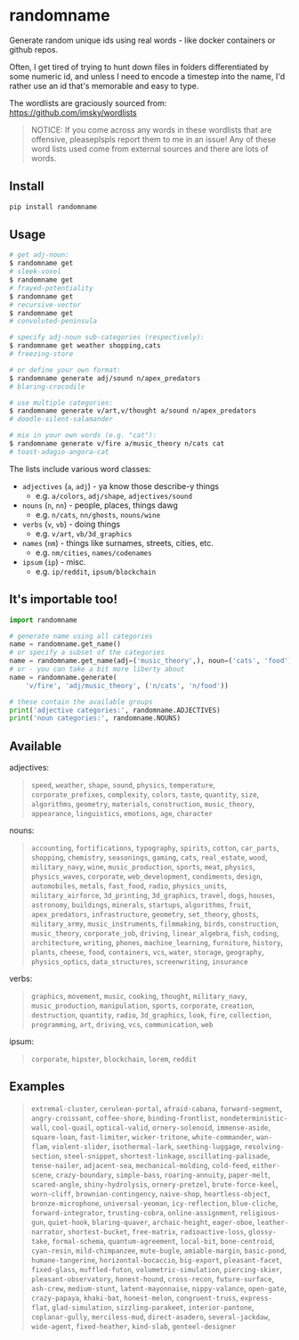 # randomname

Generate random unique ids using real words - like docker containers or github repos.

Often, I get tired of trying to hunt down files in folders differentiated by some numeric id, and unless I need to encode a timestep into the name, I'd rather use an id that's memorable and easy to type.

The wordlists are graciously sourced from: https://github.com/imsky/wordlists

> NOTICE: If you come across any words in these wordlists that are offensive, pleaseplspls report them to me in an issue! Any of these word lists used come from external sources and there are lots of words.

## Install

```bash
pip install randomname
```

## Usage
```bash
# get adj-noun:
$ randomname get
# sleek-voxel
$ randomname get
# frayed-potentiality
$ randomname get
# recursive-vector
$ randomname get
# convoluted-peninsula

# specify adj-noun sub-categories (respectively):
$ randomname get weather shopping,cats
# freezing-store

# or define your own format:
$ randomname generate adj/sound n/apex_predators
# blaring-crocodile

# use multiple categories:
$ randomname generate v/art,v/thought a/sound n/apex_predators
# doodle-silent-salamander

# mix in your own words (e.g. "cat"):
$ randomname generate v/fire a/music_theory n/cats cat
# toast-adagio-angora-cat
```

The lists include various word classes:
- `adjectives` (`a`, `adj`) - ya know those describe-y things
    - e.g. `a/colors`, `adj/shape`, `adjectives/sound`
- `nouns` (`n`, `nn`) - people, places, things dawg
    - e.g. `n/cats`, `nn/ghosts`, `nouns/wine`
- `verbs` (`v`, `vb`) - doing things
    - e.g. `v/art`, `vb/3d_graphics`
- `names` (`nm`) - things like surnames, streets, cities, etc.
    - e.g. `nm/cities`, `names/codenames`
- `ipsum` (`ip`) - misc.
    - e.g. `ip/reddit`, `ipsum/blockchain`

## It's importable too!

```python
import randomname

# generate name using all categories
name = randomname.get_name()
# or specify a subset of the categories
name = randomname.get_name(adj=('music_theory',), noun=('cats', 'food'))
# or - you can take a bit more liberty about
name = randomname.generate(
    'v/fire', 'adj/music_theory', ('n/cats', 'n/food'))

# these contain the available groups
print('adjective categories:', randomname.ADJECTIVES)
print('noun categories:', randomname.NOUNS)
```

## Available
adjectives:
> `speed`, `weather`, `shape`, `sound`, `physics`, `temperature`, `corporate_prefixes`, `complexity`, `colors`, `taste`, `quantity`, `size`, `algorithms`, `geometry`, `materials`, `construction`, `music_theory`, `appearance`, `linguistics`, `emotions`, `age`, `character`

nouns:      
> `accounting`, `fortifications`, `typography`, `spirits`, `cotton`, `car_parts`, `shopping`, `chemistry`, `seasonings`, `gaming`, `cats`, `real_estate`, `wood`, `military_navy`, `wine`, `music_production`, `sports`, `meat`, `physics`, `physics_waves`, `corporate`, `web_development`, `condiments`, `design`, `automobiles`, `metals`, `fast_food`, `radio`, `physics_units`, `military_airforce`, `3d_printing`, `3d_graphics`, `travel`, `dogs`, `houses`, `astronomy`, `buildings`, `minerals`, `startups`, `algorithms`, `fruit`, `apex_predators`, `infrastructure`, `geometry`, `set_theory`, `ghosts`, `military_army`, `music_instruments`, `filmmaking`, `birds`, `construction`, `music_theory`, `corporate_job`, `driving`, `linear_algebra`, `fish`, `coding`, `architecture`, `writing`, `phones`, `machine_learning`, `furniture`, `history`, `plants`, `cheese`, `food`, `containers`, `vcs`, `water`, `storage`, `geography`, `physics_optics`, `data_structures`, `screenwriting`, `insurance`

verbs:
> `graphics`, `movement`, `music`, `cooking`, `thought`, `military_navy`, `music_production`, `manipulation`, `sports`, `corporate`, `creation`, `destruction`, `quantity`, `radio`, `3d_graphics`, `look`, `fire`, `collection`, `programming`, `art`, `driving`, `vcs`, `communication`, `web`

ipsum:
> `corporate`, `hipster`, `blockchain`, `lorem`, `reddit`

## Examples
> `extremal-cluster`, `cerulean-portal`, `afraid-cabana`, `forward-segment`, `angry-croissant`, `coffee-shore`, `binding-frontlist`, `nondeterministic-wall`, `cool-quail`, `optical-valid`, `ornery-solenoid`, `immense-aside`, `square-loan`, `fast-limiter`, `wicker-tritone`, `white-commander`, `wan-flam`, `violent-slider`, `isothermal-lark`, `seething-luggage`, `resolving-section`, `steel-snippet`, `shortest-linkage`, `oscillating-palisade`, `tense-nailer`, `adjacent-sea`, `mechanical-molding`, `cold-feed`, `either-scene`, `crazy-boundary`, `simple-bass`, `roaring-annuity`, `paper-melt`, `scared-angle`, `shiny-hydrolysis`, `ornery-pretzel`, `brute-force-keel`, `worn-cliff`, `brownian-contingency`, `naive-shop`, `heartless-object`, `bronze-microphone`, `universal-yeoman`, `icy-reflection`, `blue-cliche`, `forward-integrator`, `trusting-cobra`, `online-assignment`, `religious-gun`, `quiet-hook`, `blaring-quaver`, `archaic-height`, `eager-oboe`, `leather-narrator`, `shortest-bucket`, `free-matrix`, `radioactive-loss`, `glossy-take`, `formal-schema`, `quantum-agreement`, `local-bit`, `bone-centroid`, `cyan-resin`, `mild-chimpanzee`, `mute-bugle`, `amiable-margin`, `basic-pond`, `humane-tangerine`, `horizontal-bocaccio`, `big-export`, `pleasant-facet`, `fixed-glass`, `muffled-futon`, `volumetric-simulation`, `piercing-skier`, `pleasant-observatory`, `honest-hound`, `cross-recon`, `future-surface`, `ash-crew`, `medium-stunt`, `latent-mayonnaise`, `nippy-valance`, `open-gate`, `crazy-papaya`, `khaki-bat`, `honest-melon`, `congruent-truss`, `express-flat`, `glad-simulation`, `sizzling-parakeet`, `interior-pantone`, `coplanar-gully`, `merciless-mud`, `direct-asadero`, `several-jackdaw`, `wide-agent`, `fixed-heather`, `kind-slab`, `genteel-designer`
